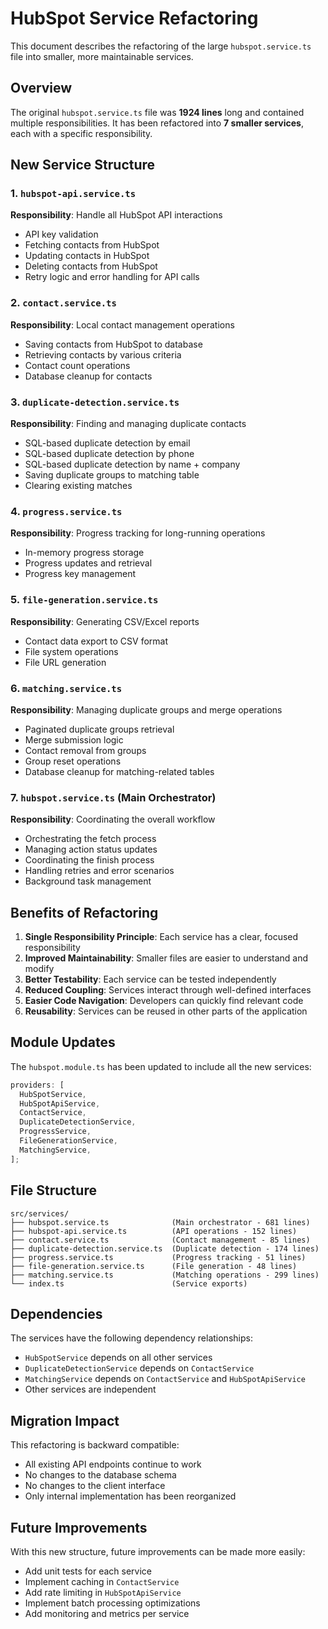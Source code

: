 # HubSpot Service Refactoring

This document describes the refactoring of the large `hubspot.service.ts` file into smaller, more maintainable services.

## Overview

The original `hubspot.service.ts` file was **1924 lines** long and contained multiple responsibilities. It has been refactored into **7 smaller services**, each with a specific responsibility.

## New Service Structure

### 1. `hubspot-api.service.ts`

**Responsibility**: Handle all HubSpot API interactions

- API key validation
- Fetching contacts from HubSpot
- Updating contacts in HubSpot
- Deleting contacts from HubSpot
- Retry logic and error handling for API calls

### 2. `contact.service.ts`

**Responsibility**: Local contact management operations

- Saving contacts from HubSpot to database
- Retrieving contacts by various criteria
- Contact count operations
- Database cleanup for contacts

### 3. `duplicate-detection.service.ts`

**Responsibility**: Finding and managing duplicate contacts

- SQL-based duplicate detection by email
- SQL-based duplicate detection by phone
- SQL-based duplicate detection by name + company
- Saving duplicate groups to matching table
- Clearing existing matches

### 4. `progress.service.ts`

**Responsibility**: Progress tracking for long-running operations

- In-memory progress storage
- Progress updates and retrieval
- Progress key management

### 5. `file-generation.service.ts`

**Responsibility**: Generating CSV/Excel reports

- Contact data export to CSV format
- File system operations
- File URL generation

### 6. `matching.service.ts`

**Responsibility**: Managing duplicate groups and merge operations

- Paginated duplicate groups retrieval
- Merge submission logic
- Contact removal from groups
- Group reset operations
- Database cleanup for matching-related tables

### 7. `hubspot.service.ts` (Main Orchestrator)

**Responsibility**: Coordinating the overall workflow

- Orchestrating the fetch process
- Managing action status updates
- Coordinating the finish process
- Handling retries and error scenarios
- Background task management

## Benefits of Refactoring

1. **Single Responsibility Principle**: Each service has a clear, focused responsibility
2. **Improved Maintainability**: Smaller files are easier to understand and modify
3. **Better Testability**: Each service can be tested independently
4. **Reduced Coupling**: Services interact through well-defined interfaces
5. **Easier Code Navigation**: Developers can quickly find relevant code
6. **Reusability**: Services can be reused in other parts of the application

## Module Updates

The `hubspot.module.ts` has been updated to include all the new services:

```typescript
providers: [
  HubSpotService,
  HubSpotApiService,
  ContactService,
  DuplicateDetectionService,
  ProgressService,
  FileGenerationService,
  MatchingService,
];
```

## File Structure

```
src/services/
├── hubspot.service.ts              (Main orchestrator - 681 lines)
├── hubspot-api.service.ts          (API operations - 152 lines)
├── contact.service.ts              (Contact management - 85 lines)
├── duplicate-detection.service.ts  (Duplicate detection - 174 lines)
├── progress.service.ts             (Progress tracking - 51 lines)
├── file-generation.service.ts      (File generation - 48 lines)
├── matching.service.ts             (Matching operations - 299 lines)
└── index.ts                        (Service exports)
```

## Dependencies

The services have the following dependency relationships:

- `HubSpotService` depends on all other services
- `DuplicateDetectionService` depends on `ContactService`
- `MatchingService` depends on `ContactService` and `HubSpotApiService`
- Other services are independent

## Migration Impact

This refactoring is backward compatible:

- All existing API endpoints continue to work
- No changes to the database schema
- No changes to the client interface
- Only internal implementation has been reorganized

## Future Improvements

With this new structure, future improvements can be made more easily:

- Add unit tests for each service
- Implement caching in `ContactService`
- Add rate limiting in `HubSpotApiService`
- Implement batch processing optimizations
- Add monitoring and metrics per service
